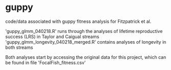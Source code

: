 # guppy
code/data associated with guppy fitness analysis for Fitzpatrick et al.

'guppy_glmm_040218.R' runs through the analyses of lifetime reproductive success (LRS) in Taylor and Caigual streams
'guppy_glmm_longevity_040218_merged.R' contains analyses of longevity in both streams

Both analyses start by accessing the original data for this project, which can be found in file 'FocalFish_fitness.csv'
